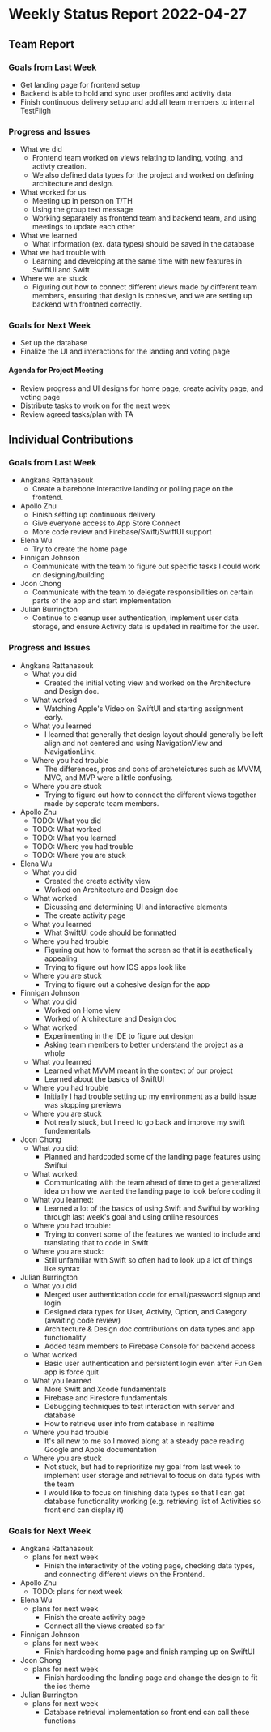 # Weekly Status Report 2022-04-27

## Team Report

### Goals from Last Week

- Get landing page for frontend setup
- Backend is able to hold and sync user profiles and activity data
- Finish continuous delivery setup and add all team members to internal TestFligh

### Progress and Issues

- What we did
    - Frontend team worked on views relating to landing, voting, and activty creation. 
    - We also defined data types for the project and worked on defining architecture and design. 
- What worked for us
    - Meeting up in person on T/TH
    - Using the group text message
    - Working separately as frontend team and backend team, and using meetings to update each other  
- What we learned
    - What information (ex. data types) should be saved in the database
- What we had trouble with
    - Learning and developing at the same time with new features in SwiftUi and Swift
- Where we are stuck
    - Figuring out how to connect different views made by different team members, ensuring that design is cohesive, and we are setting up backend with  frontned correctly.

### Goals for Next Week

- Set up the database
- Finalize the UI and interactions for the landing and voting page

#### Agenda for Project Meeting

- Review progress and UI designs for home page, create acivity page, and voting page
- Distribute tasks to work on for the next week
- Review agreed tasks/plan with TA

## Individual Contributions

### Goals from Last Week

- Angkana Rattanasouk
    - Create a barebone interactive landing or polling page on the frontend.
- Apollo Zhu
    - Finish setting up continuous delivery
    - Give everyone access to App Store Connect
    - More code review and Firebase/Swift/SwiftUI support
- Elena Wu
    - Try to create the home page
- Finnigan Johnson
    - Communicate with the team to figure out specific tasks I could work on designing/building
- Joon Chong
    - Communicate with the team to delegate responsibilities on certain parts of the app and start implementation
- Julian Burrington
    - Continue to cleanup user authentication, implement user data storage, and ensure Activity data is updated in realtime for the user.

### Progress and Issues

- Angkana Rattanasouk
    - What you did
        - Created the initial voting view and worked on the Architecture and Design doc. 
    - What worked
        - Watching Apple's Video on SwiftUI and starting assignment early. 
    - What you learned
        - I learned that generally that design layout should generally be left align and not centered and using NavigationView and NavigationLink. 
    - Where you had trouble
        - The differences, pros and cons of archeteictures such as MVVM, MVC, and MVP were a little confusing. 
    - Where you are stuck
        - Trying to figure out how to connect the different views together made by seperate team members. 
- Apollo Zhu
    - TODO: What you did
    - TODO: What worked
    - TODO: What you learned
    - TODO: Where you had trouble
    - TODO: Where you are stuck
- Elena Wu
    - What you did
        - Created the create activity view
        - Worked on Architecture and Design doc
    - What worked
        - Dicussing and determining UI and interactive elements
        - The create activity page
    - What you learned
        - What SwiftUI code should be formatted
    - Where you had trouble
        - Figuring out how to format the screen so that it is aesthetically appealing 
        - Trying to figure out how IOS apps look like 
    - Where you are stuck
        - Trying to figure out a cohesive design for the app 
- Finnigan Johnson
    - What you did
        - Worked on Home view
        - Worked of Architecture and Design doc
    - What worked
        - Experimenting in the IDE to figure out design
        - Asking team members to better understand the project as a whole
    - What you learned
        - Learned what MVVM meant in the context of our project
        - Learned about the basics of SwiftUI
    - Where you had trouble
        - Initially I had trouble setting up my environment as a build issue was stopping previews
    - Where you are stuck
        - Not really stuck, but I need to go back and improve my swift fundementals
- Joon Chong
    - What you did:
        - Planned and hardcoded some of the landing page features using Swiftui
    - What worked: 
        - Communicating with the team ahead of time to get a generalized idea on 
          how we wanted the landing page to look before coding it
    - What you learned: 
        - Learned a lot of the basics of using Swift and Swiftui by working through 
         last week's goal and using online resources
    - Where you had trouble:
        - Trying to convert some of the features we wanted to include and translating that 
        to code in Swift
    - Where you are stuck:
        - Still unfamiliar with Swift so often had to look up a lot of things like syntax
- Julian Burrington
    - What you did
        - Merged user authentication code for email/password signup and login
        - Designed data types for User, Activity, Option, and Category (awaiting code review)
        - Architecture & Design doc contributions on data types and app functionality
        - Added team members to Firebase Console for backend access
    - What worked
        - Basic user authentication and persistent login even after Fun Gen app is force quit  
    - What you learned
        - More Swift and Xcode fundamentals
        - Firebase and Firestore fundamentals
        - Debugging techniques to test interaction with server and database 
        - How to retrieve user info from database in realtime
    - Where you had trouble
        - It's all new to me so I moved along at a steady pace reading Google and Apple documentation 
    - Where you are stuck
        - Not stuck, but had to reprioritize my goal from last week to implement user storage and retrieval to focus on data types with the team
        - I would like to focus on finishing data types so that I can get database functionality working (e.g. retrieving list of Activities so front end can display it)

### Goals for Next Week

- Angkana Rattanasouk
    - plans for next week
        - Finish the interactivity of the voting page, checking data types, and connecting different views on the Frontend. 
- Apollo Zhu
    - TODO: plans for next week
- Elena Wu
    - plans for next week
        - Finish the create activity page 
        - Connect all the views created so far
- Finnigan Johnson
    - plans for next week
        - Finish hardcoding home page and finish ramping up on SwiftUI
- Joon Chong
    - plans for next week
        - Finish hardcoding the landing page and change the design to fit the ios theme
- Julian Burrington
    - plans for next week
        - Database retrieval implementation so front end can call these functions
